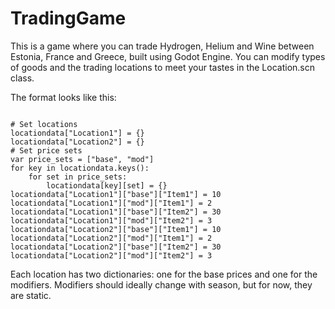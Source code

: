 # TradingGame

This is a game where you can trade Hydrogen, Helium and Wine between Estonia, France and Greece, built using Godot Engine.
You can modify types of goods and the trading locations to meet your tastes in the Location.scn class.

The format looks like this:
```

# Set locations
locationdata["Location1"] = {}
locationdata["Location2"] = {}
# Set price sets
var price_sets = ["base", "mod"]
for key in locationdata.keys():
	for set in price_sets:
		locationdata[key][set] = {}
locationdata["Location1"]["base"]["Item1"] = 10
locationdata["Location1"]["mod"]["Item1"] = 2
locationdata["Location1"]["base"]["Item2"] = 30
locationdata["Location1"]["mod"]["Item2"] = 3
locationdata["Location2"]["base"]["Item1"] = 10
locationdata["Location2"]["mod"]["Item1"] = 2
locationdata["Location2"]["base"]["Item2"] = 30
locationdata["Location2"]["mod"]["Item2"] = 3
```
Each location has two dictionaries: one for the base prices and one for the modifiers.
Modifiers should ideally change with season, but for now, they are static.